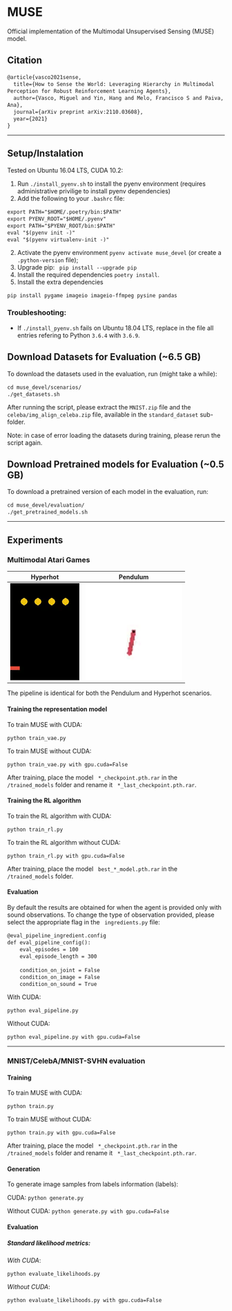 # MUSE
Official implementation of the Multimodal Unsupervised Sensing (MUSE) model.

## Citation
```
@article{vasco2021sense,
  title={How to Sense the World: Leveraging Hierarchy in Multimodal Perception for Robust Reinforcement Learning Agents},
  author={Vasco, Miguel and Yin, Hang and Melo, Francisco S and Paiva, Ana},
  journal={arXiv preprint arXiv:2110.03608},
  year={2021}
}
```

------------

## Setup/Instalation
Tested on Ubuntu 16.04 LTS, CUDA 10.2:

1. Run ``` ./install_pyenv.sh ``` to install the pyenv environment (requires administrative privilige to install pyenv dependencies)
2. Add the following to your  ``` .bashrc ``` file:
 ``` 
export PATH="$HOME/.poetry/bin:$PATH"
export PYENV_ROOT="$HOME/.pyenv"
export PATH="$PYENV_ROOT/bin:$PATH"
eval "$(pyenv init -)"
eval "$(pyenv virtualenv-init -)"
  ```  
2. Activate the pyenv environment ``` pyenv activate muse_devel ``` (or create a ``` .python-version ``` file);
3. Upgrade pip: ``` pip install --upgrade pip```
4. Install the required dependencies ``` poetry install ```.
5. Install the extra dependencies
 ``` 
pip install pygame imageio imageio-ffmpeg pysine pandas
 ``` 

### Troubleshooting:
- If ``` ./install_pyenv.sh ``` fails on Ubuntu 18.04 LTS, replace in the file all entries refering to Python ```3.6.4``` with ```3.6.9```.

## Download Datasets for Evaluation (~6.5 GB)
To download the datasets used in the evaluation, run (might take a while):
```
cd muse_devel/scenarios/
./get_datasets.sh    
```

After running the script, please extract the ``` MNIST.zip ``` file and the ``` celeba/img_align_celeba.zip ``` file, available in the ``` standard_dataset ``` sub-folder.

Note: in case of error loading the datasets during training, please rerun the script again.
## Download Pretrained models for Evaluation (~0.5 GB)
To download a pretrained version of each model in the evaluation, run:
```
cd muse_devel/evaluation/
./get_pretrained_models.sh    
```

------------

## Experiments

### Multimodal Atari Games

Hyperhot           |  Pendulum
:-------------------------:|:-------------------------:
![](images/hyperhot_game.gif)  |  ![](images/pendulum_game.gif)

The pipeline is identical for both the Pendulum and Hyperhot scenarios.

#### Training the representation model
To train MUSE with CUDA:
```
python train_vae.py
```

To train MUSE without CUDA:
```
python train_vae.py with gpu.cuda=False
```
After training, place the model ``` *_checkpoint.pth.rar``` in the ``` /trained_models``` folder  and rename it  ``` *_last_checkpoint.pth.rar```. 

#### Training the RL algorithm
To train the RL algorithm with CUDA:
```
python train_rl.py
```

To train the RL algorithm without CUDA:
```
python train_rl.py with gpu.cuda=False
```
After training, place the model ``` best_*_model.pth.rar``` in the ``` /trained_models``` folder. 


#### Evaluation
By default the results are obtained for when the agent
is provided only with sound observations. To change the type of observation provided, please select the
appropriate flag in the ``` ingredients.py``` file:

```
@eval_pipeline_ingredient.config
def eval_pipeline_config():
    eval_episodes = 100
    eval_episode_length = 300

    condition_on_joint = False
    condition_on_image = False
    condition_on_sound = True
```

With CUDA:
```
python eval_pipeline.py
```

Without CUDA:
```
python eval_pipeline.py with gpu.cuda=False
```
------------

### MNIST/CelebA/MNIST-SVHN evaluation

#### Training
To train MUSE with CUDA:
```
python train.py
```

To train MUSE without CUDA:
```
python train.py with gpu.cuda=False
```
After training, place the model ``` *_checkpoint.pth.rar``` in the ``` /trained_models``` folder and rename it  ``` *_last_checkpoint.pth.rar```.  

#### Generation
To generate image samples from labels information (labels):

CUDA: ```python generate.py```
 
Without CUDA: ```python generate.py with gpu.cuda=False```


#### Evaluation
##### **Standard likelihood** metrics:

*With CUDA*:
```
python evaluate_likelihoods.py
```

*Without CUDA*:
```
python evaluate_likelihoods.py with gpu.cuda=False
```
```
